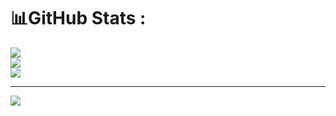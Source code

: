 


# 📊GitHub Stats :
![](https://github-readme-stats.vercel.app/api?username=alicanyilmazz&theme=radical&hide_border=true&include_all_commits=true&count_private=true)<br/>
![](https://github-readme-streak-stats.herokuapp.com/?user=alicanyilmazz&theme=radical&hide_border=true)<br/>
![](https://github-readme-stats.vercel.app/api/top-langs/?username=alicanyilmazz&theme=radical&hide_border=true&include_all_commits=true&count_private=true&layout=compact)

---
[![](https://visitcount.itsvg.in/api?id=alicanyilmazz&icon=0&color=0)](https://visitcount.itsvg.in)
